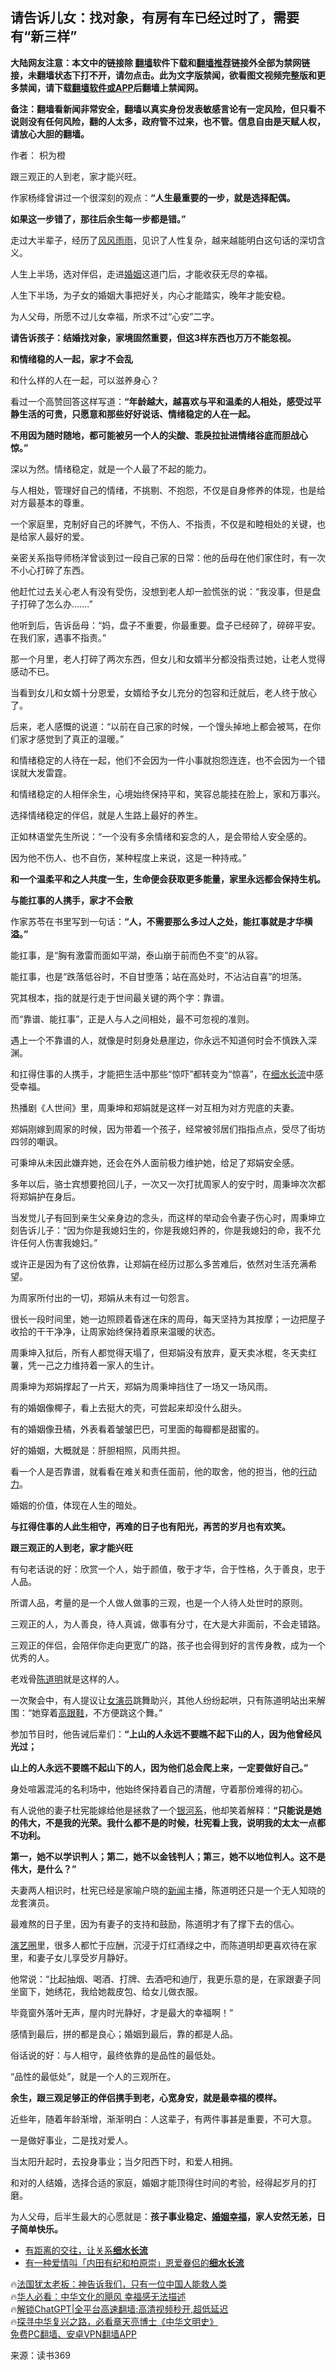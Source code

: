  <!-- 面包屑导航 --> <h2>请告诉儿女：找对象，有房有车已经过时了，需要有“新三样”</h2> <p class="notice"><b>大陆网友注意：本文中的链接除 <a href="https://github.com/bannedbook/fanqiang" >翻墙</a>软件下载和<a href="https://github.com/killgcd/justmysocks/blob/master/README.md">翻墙推荐</a>链接外全部为禁网链接，未翻墙状态下打不开，请勿点击。此为文字版禁闻，欲看图文视频完整版和更多禁闻，请下载<a href="https://github.com/bannedbook/fanqiang">翻墙软件或APP</a>后翻墙上禁闻网。</p><p>备注：翻墙看新闻非常安全，翻墙以真实身份发表敏感言论有一定风险，但只看不说则没有任何风险，翻的人太多，政府管不过来，也不管。信息自由是天赋人权，请放心大胆的翻墙。</b></p>  <div class="entry"> <p>作者： 枳为橙</p> <p id="summary">跟三观正的人到老，家才能兴旺。</p> <p>作家杨绛曾讲过一个很深刻的观点：<strong>“人生最重要的一步，就是选择配偶。</strong></p> <p><strong>如果这一步错了，那往后余生每一步都是错。”</strong></p> <p>走过大半辈子，经历了<span class='wp_keywordlink'><a href="https://www.bannedbook.org/forum3/topic122.html" title="陈建国：十年风风雨雨" target="_blank">风风雨雨</a></span>，见识了人性复杂，越来越能明白这句话的深切含义。</p> <p>人生上半场，选对伴侣，走进<a href="https://www.bannedbook.org/bnews/tag/%e5%a9%9a%e5%a7%bb/" class="st_tag internal_tag" rel="tag" title="标签 婚姻 下的日志">婚姻</a>这道门后，才能收获无尽的幸福。</p> <p>人生下半场，为子女的婚姻大事把好关，内心才能踏实，晚年才能安稳。</p> <p>为人父母，所愿不过儿女幸福，所求不过“心安”二字。</p> <p><strong>请告诉孩子：结婚找对象，家境固然重要，但这3样东西也万万不能忽视。</strong></p> <p><strong></strong></p> <p><strong>和情绪稳的人一起，家才不会乱</strong></p> <p>和什么样的人在一起，可以滋养身心？</p> <p>看过一个高赞回答这样写道：<strong>“年龄越大，越喜欢与平和温柔的人相处，感受过平静生活的可贵，只愿意和那些好好说话、情绪稳定的人在一起。</strong></p> <p><strong>不用因为随时随地，都可能被另一个人的尖酸、乖戾拉扯进情绪谷底而胆战心惊。”</strong></p> <p>深以为然。情绪稳定，就是一个人最了不起的能力。</p> <p>与人相处，管理好自己的情绪，不挑剔、不抱怨，不仅是自身修养的体现，也是给对方最基本的尊重。</p> <p>一个家庭里，克制好自己的坏脾气，不伤人、不指责，不仅是和睦相处的关键，也是给家人最好的爱。</p> <p>亲密关系指导师杨洋曾谈到过一段自己家的日常：他的岳母在他们家住时，有一次不小心打碎了东西。</p> <p>他赶忙过去关心老人有没有受伤，没想到老人却一脸慌张的说：“我没事，但是盘子打碎了怎么办&#8230;&#8230;.”</p> <p>他听到后，告诉岳母：“妈，盘子不重要，你最重要。盘子已经碎了，碎碎平安。在我们家，遇事不指责。”</p> <p>那一个月里，老人打碎了两次东西，但女儿和女婿半分都没指责过她，让老人觉得感动不已。</p> <p>当看到女儿和女婿十分恩爱，女婿给予女儿充分的包容和迁就后，老人终于放心了。</p> <p>后来，老人感慨的说道：“以前在自己家的时候，一个馒头掉地上都会被骂，在你们家才感觉到了真正的温暖。”</p> <p>和情绪稳定的人待在一起，他们不会因为一件小事就抱怨连连，也不会因为一个错误就大发雷霆。</p> <p>和情绪稳定的人相伴余生，心境始终保持平和，笑容总能挂在脸上，家和万事兴。</p> <p>选择情绪稳定的伴侣，就是人生路上最好的养生。</p> <p>正如林语堂先生所说：“一个没有多余情绪和妄念的人，是会带给人安全感的。</p> <p>因为他不伤人、也不自伤，某种程度上来说，这是一种持戒。”</p> <p><strong>和一个温柔平和之人共度一生，生命便会获取更多能量，家里永远都会保持生机。</strong></p> <p><strong></strong></p> <p><strong>与能扛事的人携手，家才不会散</strong></p> <p>作家苏苓在书里写到一句话：<strong>“人，不需要那么多过人之处，能扛事就是才华横溢。”</strong></p> <p>能扛事，是“胸有激雷而面如平湖，泰山崩于前而色不变”的从容。</p> <p>能扛事，也是“跌落低谷时，不自甘堕落；站在高处时，不沾沾自喜”的坦荡。</p> <p>究其根本，指的就是行走于世间最关键的两个字：靠谱。</p> <p>而“靠谱、能扛事”，正是人与人之间相处，最不可忽视的准则。</p> <p>遇上一个不靠谱的人，就像是时刻身处悬崖边，你永远不知道何时会不慎跌入深渊。</p> <p>和扛得住事的人携手，才能把生活中那些“惊吓”都转变为“惊喜”，在<a href="https://www.bannedbook.org/bnews/tag/%E7%BB%86%E6%B0%B4%E9%95%BF%E6%B5%81/" class="st_tag internal_tag" rel="tag" title="标签 细水长流 下的日志">细水长流</a>中感受幸福。</p> <p>热播剧《人世间》里，周秉坤和郑娟就是这样一对互相为对方兜底的夫妻。</p> <p>郑娟刚嫁到周家的时候，因为带着一个孩子，经常被邻居们指指点点，受尽了街坊四邻的嘲讽。</p> <p>可秉坤从未因此嫌弃她，还会在外人面前极力维护她，给足了郑娟安全感。</p> <p>多年以后，骆士宾想要抢回儿子，一次又一次打扰周家人的安宁时，周秉坤次次都将郑娟护在身后。</p>  <p>当发觉儿子有回到亲生父亲身边的念头，而这样的举动会令妻子伤心时，周秉坤立刻告诉儿子：“因为你是我媳妇生的，你是我媳妇养的，你是我媳妇的命，我不允许任何人伤害我媳妇。”</p> <p>或许正是因为有了这份依靠，让郑娟在经历过那么多苦难后，依然对生活充满希望。</p> <p>为周家所付出的一切，郑娟从未有过一句怨言。</p> <p>很长一段时间里，她一边照顾着昏迷在床的周母，每天坚持为其按摩；一边把屋子收拾的干干净净，让周家始终保持着原来温暖的状态。</p> <p>周秉坤入狱后，所有人都觉得天塌了，但郑娟没有放弃，夏天卖冰棍，冬天卖红薯，凭一己之力维持着一家人的生计。</p> <p>周秉坤为郑娟撑起了一片天，郑娟为周秉坤挡住了一场又一场风雨。</p> <p>有的婚姻像椰子，看上去挺大的壳，可尝起来却没什么甜头。</p> <p>有的婚姻像丑橘，外表看着皱皱巴巴，可里面的每瓣都是甜蜜的。</p> <p>好的婚姻，大概就是：肝胆相照，风雨共担。</p> <p>看一个人是否靠谱，就看看在难关和责任面前，他的取舍，他的担当，他的<a href="https://www.bannedbook.org/bnews/tag/%E8%A1%8C%E5%8A%A8%E5%8A%9B/" class="st_tag internal_tag" rel="tag" title="标签 行动力 下的日志">行动力</a>。</p> <p>婚姻的价值，体现在人生的暗处。</p> <p><strong>与扛得住事的人此生相守，再难的日子也有阳光，再苦的岁月也有欢笑。</strong></p> <p><strong></strong></p> <p><strong>跟三观正的人到老，家才能兴旺</strong></p> <p>有句老话说的好：欣赏一个人，始于颜值，敬于才华，合于性格，久于善良，忠于人品。</p> <p>所谓人品，考量的是一个人做人做事的三观，也是一个人待人处世时的原则。</p> <p>三观正的人，为人善良，待人真诚，做事有分寸，在大是大非面前，不会走错路。</p> <p>三观正的伴侣，会陪伴你走向更宽广的路，孩子也会得到好的言传身教，成为一个优秀的人。</p> <p>老戏骨<a href="https://www.bannedbook.org/bnews/tag/%e9%99%88%e9%81%93%e6%98%8e/" class="st_tag internal_tag" rel="tag" title="标签 陈道明 下的日志">陈道明</a>就是这样的人。</p> <p>一次聚会中，有人提议让<a href="https://www.bannedbook.org/bnews/tag/%E5%A5%B3%E6%BC%94%E5%91%98/" class="st_tag internal_tag" rel="tag" title="标签 女演员 下的日志">女演员</a>跳舞助兴，其他人纷纷起哄，只有陈道明站出来解围：“她穿着<a href="https://www.bannedbook.org/bnews/tag/%E9%AB%98%E8%B7%9F%E9%9E%8B/" class="st_tag internal_tag" rel="tag" title="标签 高跟鞋 下的日志">高跟鞋</a>，不方便跳这个舞。”</p> <p>参加节目时，他告诫后辈们：<strong>“上山的人永远不要瞧不起下山的人，因为他曾经风光过；</strong></p>  <p><strong>山上的人永远不要瞧不起山下的人，因为他们总会爬上来，一定要做好自己。”</strong></p> <p>身处喧嚣混沌的名利场中，他始终保持着自己的清醒，守着那份难得的初心。</p> <p>有人说他的妻子杜宪能嫁给他是拯救了一个<a href="https://www.bannedbook.org/bnews/tag/%e9%93%b6%e6%b2%b3%e7%b3%bb/" class="st_tag internal_tag" rel="tag" title="标签 银河系 下的日志">银河系</a>，他却笑着解释：<strong>“只能说是她的伟大，不是我的光荣。我什么都不是的时候，杜宪看上我，说明我的太太一点都不功利。</strong></p> <p><strong>第一，她不以学识判人；第二，她不以金钱判人；第三，她不以地位判人。这不是伟大，是什么？”</strong></p> <p>夫妻两人相识时，杜宪已经是家喻户晓的<span class='wp_keywordlink_affiliate'><a href="https://www.bannedbook.org/" title="新闻">新闻</a></span>主播，陈道明还只是一个无人知晓的龙套演员。</p> <p>最难熬的日子里，因为有妻子的支持和鼓励，陈道明才有了撑下去的信心。</p> <p><a href="https://www.bannedbook.org/bnews/tag/%e6%bc%94%e8%89%ba%e5%9c%88/" class="st_tag internal_tag" rel="tag" title="标签 演艺圈 下的日志">演艺圈</a>里，很多人都忙于应酬，沉浸于灯红酒绿之中，而陈道明却更喜欢待在家里，和妻子女儿享受岁月静好。</p> <p>他常说：“比起抽烟、喝酒、打牌、去酒吧和迪厅，我更乐意的是，在家跟妻子同坐窗下，她绣花，我给她裁皮包、给女儿做衣服。</p> <p>毕竟窗外落叶无声，屋内时光静好，才是最大的幸福啊！”</p> <p>感情到最后，拼的都是良心；婚姻到最后，靠的都是人品。</p> <p>俗话说的好：与人相守，最终依靠的是品性的最低处。</p> <p>“品性的最低处”，就是一个人的三观所在。</p> <p><strong>余生，跟三观足够正的伴侣携手到老，心宽身安，就是最幸福的模样。</strong></p> <p><strong></strong></p> <p>近些年，随着年龄渐增，渐渐明白：人这辈子，有两件事甚是重要，不可大意。</p> <p>一是做好事业，二是找对爱人。</p> <p>当太阳升起时，去投身事业；当夕阳西下时，和爱人相拥。</p> <p>和对的人结婚，选择合适的家庭，婚姻才能顶得住时间的考验，经得起岁月的打磨。</p> <p>为人父母，后半生最大的心愿就是：<strong>孩子事业稳定、<a href="https://www.bannedbook.org/bnews/tag/%e5%a9%9a%e5%a7%bb%e5%b9%b8%e7%a6%8f/" class="st_tag internal_tag" rel="tag" title="标签 婚姻幸福 下的日志">婚姻幸福</a>，家人安然无恙，日子简单快乐。</strong></p> <!--<div id="taboola-mid-1"></div>--><ul class='op-related-articles' title='相关阅读'> <li><a href='https://www.bannedbook.org/bnews/funmedia/20220216/1692739.html' target='_blank'>有距离的交往，让关系<b>细水长流</b></a></li> <li><a href='https://www.bannedbook.org/bnews/yule/20201024/1419455.html' target='_blank'>有一种爱情叫「内田有纪和柏原崇」恩爱眷侣的<b>细水长流</b></a></li> </ul> <p class="texttj"> 🔥<a href="https://www.bannedbook.org/bnews/ssgc/20230219/1850782.html" target="_blank">法国犹太老板：神告诉我们，只有一位中国人能救人类</a><br/> 🔥<a href="https://www.bannedbook.org/bnews/comments/20220220/1694796.html" target="_blank">华人必看：中华文化的飓风 幸福感无法描述</a><br/> 🔥<a href="https://github.com/bannedbook/fanqiang/wiki/V2ray%E6%9C%BA%E5%9C%BA" target="_blank">解锁ChatGPT|全平台高速翻墙:高清视频秒开,超低延迟</a><br/> 🔥<a href="https://www.bannedbook.org/bnews/comments/20220808/1768773.html" target="_blank">探寻中华复兴之路，必看章天亮博士《中华文明史》</a><br/> <a href="https://github.com/bannedbook/fanqiang/wiki/%E7%A6%81%E9%97%BB%E7%BD%91%E5%AE%89%E5%8D%93%E7%BF%BB%E5%A2%99%E6%96%B0%E9%97%BBAPP" target="_blank">免费PC翻墙、安卓VPN翻墙APP</a><br/> </p><p class="src-info">来源：读书369 </p> <a name='sharetosocial'></a> <div style="margin-bottom:5px;padding-bottom:5px;clear:both"> <div id="archive-pix-1" class="banner-ads"> <!-- AuctionX Display platform tag START --> <div id="27602x728x90x621x_ADSLOT1" clicktrack="%%CLICK_URL_ESC%%"></div>  <!-- AuctionX Display platform tag END --> </div> <div id="archive-pix-2" class="banner-ads"> <!-- AuctionX Display platform tag START --> <div id="27556x300x250x621x_ADSLOT1" clicktrack="%%CLICK_URL_ESC%%" style="margin:0 auto;text-align:center"></div>  <!-- AuctionX Display platform tag END --> </div> </div>  <div id="archive-pix-1" class="banner-ads"> <!-- AuctionX Display platform tag START --> <div id="27603x728x90x621x_ADSLOT1" clicktrack="%%CLICK_URL_ESC%%"></div>  <!-- AuctionX Display platform tag END --> </div> </div><!--END ENTRY--> 